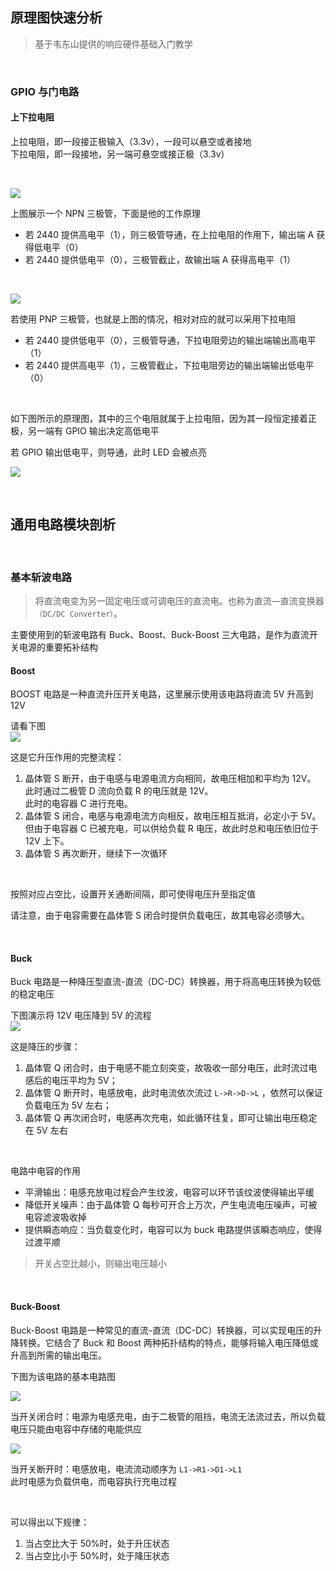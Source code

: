 ## 原理图快速分析

> 基于韦东山提供的响应硬件基础入门教学

<br>

### GPIO 与门电路

#### 上下拉电阻

上拉电阻，即一段接正极输入（3.3v），一段可以悬空或者接地  
下拉电阻，即一段接地，另一端可悬空或接正极（3.3v）

<br>

![](./image/hw/h1.png)

上图展示一个 NPN 三极管，下面是他的工作原理

- 若 2440 提供高电平（1），则三极管导通，在上拉电阻的作用下，输出端 A 获得低电平（0）
- 若 2440 提供低电平（0），三极管截止，故输出端 A 获得高电平（1）

<br>

![](./image/hw/h2.png)

若使用 PNP 三极管，也就是上图的情况，相对对应的就可以采用下拉电阻

- 若 2440 提供低电平（0），三极管导通，下拉电阻旁边的输出端输出高电平（1）
- 若 2440 提供高电平（1），三极管截止，下拉电阻旁边的输出端输出低电平（0）

<br>

如下图所示的原理图，其中的三个电阻就属于上拉电阻，因为其一段恒定接着正极，另一端有 GPIO 输出决定高低电平

若 GPIO 输出低电平，则导通，此时 LED 会被点亮

![](./image/hw/h3.png)

<br>

## 通用电路模块剖析

<br>

### 基本斩波电路

> 将直流电变为另一固定电压或可调电压的直流电。也称为直流—直流变换器`（DC/DC Converter）`。

主要使用到的斩波电路有 Buck、Boost、Buck-Boost 三大电路，是作为直流开关电源的重要拓补结构

#### Boost

BOOST 电路是一种直流升压开关电路，这里展示使用该电路将直流 5V 升高到 12V

请看下图  
![](./image/hw/h4.png)

这是它升压作用的完整流程：

1. 晶体管 S 断开，由于电感与电源电流方向相同，故电压相加和平均为 12V。  
   此时通过二极管 D 流向负载 R 的电压就是 12V。  
   此时的电容器 C 进行充电。
2. 晶体管 S 闭合，电感与电源电流方向相反，故电压相互抵消，必定小于 5V。  
   但由于电容器 C 已被充电，可以供给负载 R 电压，故此时总和电压依旧位于 12V 上下。
3. 晶体管 S 再次断开，继续下一次循环

<br>

按照对应占空比，设置开关通断间隔，即可使得电压升至指定值

请注意，由于电容需要在晶体管 S 闭合时提供负载电压，故其电容必须够大。

<br>

#### Buck

Buck 电路是一种降压型直流-直流（DC-DC）转换器，用于将高电压转换为较低的稳定电压

下图演示将 12V 电压降到 5V 的流程  
![](./image/hw/h5.png)

这是降压的步骤：

1. 晶体管 Q 闭合时，由于电感不能立刻突变，故吸收一部分电压，此时流过电感后的电压平均为 5V；
2. 晶体管 Q 断开时，电感放电，此时电流依次流过 `L->R->D->L` ，依然可以保证负载电压为 5V 左右；
3. 晶体管 Q 再次闭合时，电感再次充电，如此循环往复，即可让输出电压稳定在 5V 左右

<br>

电路中电容的作用

- 平滑输出：电感充放电过程会产生纹波，电容可以环节该纹波使得输出平缓
- 降低开关噪声：由于晶体管 Q 每秒可开合上万次，产生电流电压噪声，可被电容滤波吸收掉
- 提供瞬态响应：当负载变化时，电容可以为 buck 电路提供该瞬态响应，使得过渡平顺

> 开关占空比越小，则输出电压越小

<br>

#### Buck-Boost

Buck-Boost 电路是一种常见的直流-直流（DC-DC）转换器，可以实现电压的升降转换。它结合了 Buck 和 Boost 两种拓扑结构的特点，能够将输入电压降低或升高到所需的输出电压。

下图为该电路的基本电路图

![](./image/hw/h6.png)

当开关闭合时：电源为电感充电，由于二极管的阻挡，电流无法流过去，所以负载电压只能由电容中存储的电能供应

![](./image/hw/h7.png)

当开关断开时：电感放电，电流流动顺序为 `L1->R1->D1->L1`  
此时电感为负载供电，而电容执行充电过程

<br>

可以得出以下规律：

1. 当占空比大于 50%时，处于升压状态
2. 当占空比小于 50%时，处于降压状态

<br>
